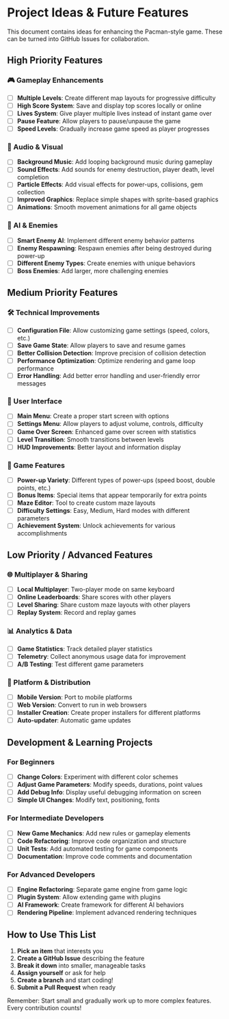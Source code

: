 # Project Ideas & Future Features

This document contains ideas for enhancing the Pacman-style game. These can be turned into GitHub Issues for collaboration.

## High Priority Features

### 🎮 Gameplay Enhancements
- [ ] **Multiple Levels**: Create different map layouts for progressive difficulty
- [ ] **High Score System**: Save and display top scores locally or online
- [ ] **Lives System**: Give player multiple lives instead of instant game over
- [ ] **Pause Feature**: Allow players to pause/unpause the game
- [ ] **Speed Levels**: Gradually increase game speed as player progresses

### 🎵 Audio & Visual
- [ ] **Background Music**: Add looping background music during gameplay
- [ ] **Sound Effects**: Add sounds for enemy destruction, player death, level completion
- [ ] **Particle Effects**: Add visual effects for power-ups, collisions, gem collection
- [ ] **Improved Graphics**: Replace simple shapes with sprite-based graphics
- [ ] **Animations**: Smooth movement animations for all game objects

### 🤖 AI & Enemies
- [ ] **Smart Enemy AI**: Implement different enemy behavior patterns
- [ ] **Enemy Respawning**: Respawn enemies after being destroyed during power-up
- [ ] **Different Enemy Types**: Create enemies with unique behaviors
- [ ] **Boss Enemies**: Add larger, more challenging enemies

## Medium Priority Features

### 🛠️ Technical Improvements
- [ ] **Configuration File**: Allow customizing game settings (speed, colors, etc.)
- [ ] **Save Game State**: Allow players to save and resume games
- [ ] **Better Collision Detection**: Improve precision of collision detection
- [ ] **Performance Optimization**: Optimize rendering and game loop performance
- [ ] **Error Handling**: Add better error handling and user-friendly error messages

### 📱 User Interface
- [ ] **Main Menu**: Create a proper start screen with options
- [ ] **Settings Menu**: Allow players to adjust volume, controls, difficulty
- [ ] **Game Over Screen**: Enhanced game over screen with statistics
- [ ] **Level Transition**: Smooth transitions between levels
- [ ] **HUD Improvements**: Better layout and information display

### 🎯 Game Features
- [ ] **Power-up Variety**: Different types of power-ups (speed boost, double points, etc.)
- [ ] **Bonus Items**: Special items that appear temporarily for extra points
- [ ] **Maze Editor**: Tool to create custom maze layouts
- [ ] **Difficulty Settings**: Easy, Medium, Hard modes with different parameters
- [ ] **Achievement System**: Unlock achievements for various accomplishments

## Low Priority / Advanced Features

### 🌐 Multiplayer & Sharing
- [ ] **Local Multiplayer**: Two-player mode on same keyboard
- [ ] **Online Leaderboards**: Share scores with other players
- [ ] **Level Sharing**: Share custom maze layouts with other players
- [ ] **Replay System**: Record and replay games

### 📊 Analytics & Data
- [ ] **Game Statistics**: Track detailed player statistics
- [ ] **Telemetry**: Collect anonymous usage data for improvement
- [ ] **A/B Testing**: Test different game parameters

### 🚀 Platform & Distribution
- [ ] **Mobile Version**: Port to mobile platforms
- [ ] **Web Version**: Convert to run in web browsers
- [ ] **Installer Creation**: Create proper installers for different platforms
- [ ] **Auto-updater**: Automatic game updates

## Development & Learning Projects

### For Beginners
- [ ] **Change Colors**: Experiment with different color schemes
- [ ] **Adjust Game Parameters**: Modify speeds, durations, point values
- [ ] **Add Debug Info**: Display useful debugging information on screen
- [ ] **Simple UI Changes**: Modify text, positioning, fonts

### For Intermediate Developers
- [ ] **New Game Mechanics**: Add new rules or gameplay elements
- [ ] **Code Refactoring**: Improve code organization and structure
- [ ] **Unit Tests**: Add automated testing for game components
- [ ] **Documentation**: Improve code comments and documentation

### For Advanced Developers
- [ ] **Engine Refactoring**: Separate game engine from game logic
- [ ] **Plugin System**: Allow extending game with plugins
- [ ] **AI Framework**: Create framework for different AI behaviors
- [ ] **Rendering Pipeline**: Implement advanced rendering techniques

## How to Use This List

1. **Pick an item** that interests you
2. **Create a GitHub Issue** describing the feature
3. **Break it down** into smaller, manageable tasks
4. **Assign yourself** or ask for help
5. **Create a branch** and start coding!
6. **Submit a Pull Request** when ready

Remember: Start small and gradually work up to more complex features. Every contribution counts!
